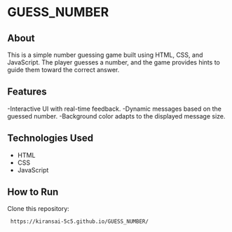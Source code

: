  # GUESS_NUMBER

## About 

This is a simple number guessing game built using HTML, CSS, and JavaScript. The player guesses a number, and the game provides hints to guide them toward the correct answer. 

## Features  

-Interactive UI with real-time feedback.
-Dynamic messages based on the guessed number.
-Background color adapts to the displayed message size. 

## Technologies Used  

- HTML  
- CSS  
- JavaScript  

## How to Run  

Clone this repository:  
```bash
 https://kiransai-5c5.github.io/GUESS_NUMBER/






